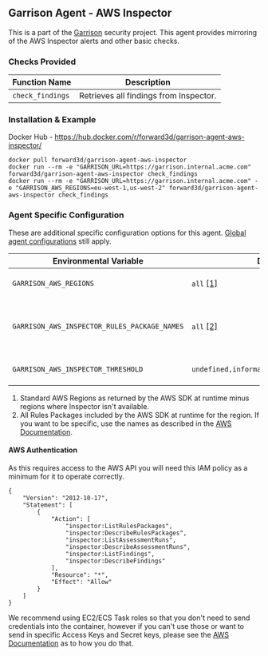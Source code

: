 Garrison Agent - AWS Inspector
--

This is a part of the [Garrison](https://github.com/forward3d/garrison) security project. This agent provides mirroring of the AWS Inspector alerts and other basic checks.

### Checks Provided

| Function Name | Description  |
| ------------- | ------------- |
| `check_findings` | Retrieves all findings from Inspector. |

### Installation & Example

Docker Hub - https://hub.docker.com/r/forward3d/garrison-agent-aws-inspector/

    docker pull forward3d/garrison-agent-aws-inspector
    docker run --rm -e "GARRISON_URL=https://garrison.internal.acme.com" forward3d/garrison-agent-aws-inspector check_findings
    docker run --rm -e "GARRISON_URL=https://garrison.internal.acme.com" -e "GARRISON_AWS_REGIONS=eu-west-1,us-west-2" forward3d/garrison-agent-aws-inspector check_findings

### Agent Specific Configuration

These are additional specific configuration options for this agent. [Global agent configurations](https://github.com/forward3d/garrison#global-configuration-options) still apply.

| Environmental Variable  | Default | Expects |
| ------------- | ------------- | ------------- |
| `GARRISON_AWS_REGIONS` | `all` [[1]](#f1) | Comma Separated Strings eg. `eu-west-1,us-west-2` |
| `GARRISON_AWS_INSPECTOR_RULES_PACKAGE_NAMES` | `all` [[2]](#f2) | Comma Separated Strings eg. `Common Vulnerabilities and Exposures,Security Best Practices` |
| `GARRISON_AWS_INSPECTOR_THRESHOLD` | `undefined,informational,low,medium,high`| Comma Separated Strings eg. `medium,high` |

1. <span id="f1"></span> Standard AWS Regions as returned by the AWS SDK at runtime minus regions where Inspector isn't available.
2. <span id="f2"></span> All Rules Packages included by the AWS SDK at runtime for the region. If you want to be specific, use the names as described in the [AWS Documentation](https://docs.aws.amazon.com/inspector/latest/userguide/inspector_rules-arns.html).

#### AWS Authentication

As this requires access to the AWS API you will need this IAM policy as a minimum for it to operate correctly.

    {
        "Version": "2012-10-17",
        "Statement": [
            {
                "Action": [
                    "inspector:ListRulesPackages",
                    "inspector:DescribeRulesPackages",
                    "inspector:ListAssessmentRuns",
                    "inspector:DescribeAssessmentRuns",
                    "inspector:ListFindings",
                    "inspector:DescribeFindings"
                ],
                "Resource": "*",
                "Effect": "Allow"
            }
        ]
    }

We recommend using EC2/ECS Task roles so that you don't need to send credentials into the container, however if you can't use those or want to send in specific Access Keys and Secret keys, please see the [AWS Documentation](https://docs.aws.amazon.com/sdk-for-ruby/v3/developer-guide/setup-config.html#aws-ruby-sdk-credentials-environment) as to how you do that.
